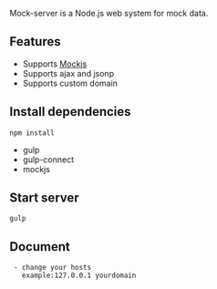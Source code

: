 Mock-server is a Node.js web system for mock data.


## Features

 
  - Supports [Mockjs](http://mockjs.com/)
  - Supports ajax and jsonp
  - Supports custom domain

## Install dependencies

```
npm install
```
 - gulp 
 - gulp-connect
 - mockjs
## Start server

```
gulp
```
## Document

```
 - change your hosts 
   example:127.0.0.1 yourdomain
 
```


